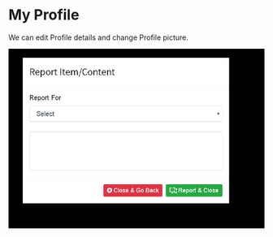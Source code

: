 # My Profile

We can edit Profile details and change Profile picture.

![](../.gitbook/assets/image%20%28224%29.png)

